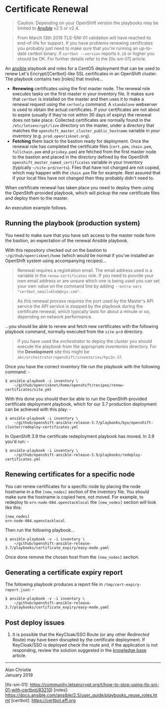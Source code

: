 # Certificate Renewal

>   Caution: Depending on your OpenShift version the playbooks may be limited to
    [Ansible] v2.5 or v2.4.

>   From March 13th 2019 TLS-SNI-01 validation will have reached
    its end-of-life for support. If you have problems renewing
    certificates you probably just need to make sure that you're running
    an up-to-date certbot binary. If `certbot --version` reports `0.28` or
    higher you should be OK. For further details refer to
    the [tls-sni-01] article. 
    
An [ansible] playbook and roles for a CentOS deployment that can be used to renew
Let's Encrypt/[Certbot]-like SSL certificates in an OpenShift cluster.
The playbook contains two [roles] that involve...

-   **Renewing** certificates using the first master node. The renewal role
    executes tasks on the first master in your inventory file. It makes sure
    that `certbot` is installed on the master and then uses it to make a
    renewal request using the `certonly` command. A `standalone` webserver
    is used to obtain the actual certificates. If your certificates are not
    about to expire (usually if they're not within 30 days of expiry) the
    renewal does not take place. Collected certificates are normally found
    in the `/etc/letsencrypt/live` directory on the master, under a directory
    that matches the `openshift_master_cluster_public_hostname` variable
    in your inventory (e.g. `prod.openrisknet.org`).
-   **Fetching** them back to the bastion ready for deployment. Once the
    renewal role has completed the certificate files (`cert.pem`,
    `chain.pem`, `fullchain.pem` and `privkey.pem`) are fetched from the
    first master node to the bastion and placed in the directory
    defined by the OpenShift `openshift_master_named_certificates` variable in
    your inventory (typically `~/site-prd/certs`). Files that have not
    changed are not copied, which may happen with the `chain.pem` file for
    example. Rest assured that if your local files have not changed then
    they probably didn't need to.
    
When certificate renewal has taken place you need to deploy them using
the OpenShift-provided playbook, which will pickup the new certificate
files and deploy them to the master.

An execution example follows.

## Running the playbook (production system)
You need to make sure that you have ssh access to the master node form the
bastion, an expectation of the renewal Ansible playbook.

With this repository checked out on the bastion to `~/github/openrisknet/home`
(which would be normal if you've installed an OpenShift system using
accompanying recipes)...

>   Renewal requires a registration email. The email address used is
    a variable in the `renew-certificates` role. If you need to provide your
    own email address or are unsure which one is being used you can set
    your own value on the command line by adding
    `--extra-vars "certbot_email=blob@xyz.com"`.
    
>   As this renewal process requires the port used by the Master's API
    service the API service is stopped by the playbook during the
    certificate renewal, which typically lasts for about a minute or so,
    depending on network performance. 
     
...you should be able to renew and fetch new certificates with the following
playbook command, normally executed from the `site-prd` directory.

>   If you have used the *orchestrator* to deploy the cluster you should execute
    the playbook from the appropriate *inventories* directory.
    For the **Development** site this might be
    `abc/orchestrator/openshift/inventories/hpc2n-37`.
    
Once you have the correct inventory file run the playbook with the following
command: -

    $ ansible-playbook -i inventory \
        ~/github/openrisknet/home/openshift/recipes/renew-certificates/site.yml

With this done you should then be able to run the OpenShift-provided certificate
deployment playbook, which for our 3.7 production deployment can be achieved
with this play: -

    $ ansible-playbook -i inventory \
        ~/github/openshift-ansible-release-3.7/playbooks/byo/openshift-cluster/redeploy-certificates.yml

In OpenShift 3.9 the certificate redeployment playbook has moved. In 3.9 you'd run: -

    $ ansible-playbook -i inventory \
        ~/github/openshift-ansible-release-3.9/playbooks/redeploy-certificates.yml

## Renewing certificates for a specific node
You can renew certificates for a specific node by placing the node hostname
in a the `[new_nodes]` section of the inventory file. You should make sure
the hostname is copied here, not moved. For example, to redeploy to
`orn-node-004.openstacklocal` the `[new_nodes]` section will look like this:

    [new_nodes]
    orn-node-004.openstacklocal

Then run the following playbook...

    $ ansible-playbook -v -i inventory \
        ~/github/openshift-ansible-release-3.7/playbooks/certificate_expiry/easy-mode.yaml
        
Once done remove the chosen host from the `[new_nodes]` section.

## Generating a certificate expiry report
The following playbook produces a report file in `/tmp/cert-expiry-report.json`: -

    $ ansible-playbook -v -i inventory \
        ~/github/openshift-ansible-release-3.7/playbooks/certificate_expiry/easy-mode.yaml 

## Post deploy issues

1.  It is possible that the KeyCloak/SSO Route (or any other *Redirected* Route)
    may have been disrupted by the certificate deployment. If KeyCloak/SSO
    is deployed check the route and, if the application is not responding,
    review the solution suggested in the
    [knowledge base](../../knowledge-base/post-certificate-renewal-problems.md) article.
 
---

Alan Christie  
January 2019

[ansible]: https://docs.ansible.com
[tls-sni-01]: https://community.letsencrypt.org/t/how-to-stop-using-tls-sni-01-with-certbot/83210)
[roles]: https://docs.ansible.com/ansible/2.5/user_guide/playbooks_reuse_roles.html
[certbot]: https://certbot.eff.org

